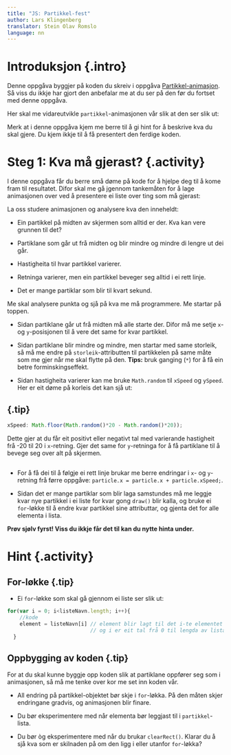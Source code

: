 ```yaml
---
title: "JS: Partikkel-fest"
author: Lars Klingenberg
translator: Stein Olav Romslo
language: nn
---
```



# Introduksjon {.intro}

Denne oppgåva byggjer på koden du skreiv i oppgåva
[Partikkel-animasjon](../partikkel_animasjon/partikkel_animasjon_nn.html). Så
viss du ikkje har gjort den anbefalar me at du ser på den før du fortset med
denne oppgåva.

Her skal me vidareutvikle `partikkel`-animasjonen vår slik at den ser slik ut:

<canvas id="canvas" width="500" height="500"></canvas>

<script>
        var canvas, ctx;
        var partikkelListe = [];

        window.onload = function(){
            canvas = document.getElementById("canvas");
            ctx = canvas.getContext("2d");
            setInterval(draw, 30);
        };

        //Teiknar og skyt particle opp
        function draw(){

            var particle = {
                x: 250,
                y: 250,
                xSpeed: Math.floor(Math.random()*20 - Math.random()*20),
                ySpeed: Math.floor(Math.random()*20 - Math.random()*20),
                size: 10

            };

            partikkelListe.push(particle);

            ctx.clearRect(0,0,500,500);


            for (var i=0; i<partikkelListe.length; i++) {
                particle = partikkelListe[i];



                ctx.fillStyle = 'red';
                ctx.fillRect(particle.x, particle.y,particle.size,particle.size);;

                particle.x = particle.x + particle.xSpeed;
                particle.y = particle.y + particle.ySpeed;

                particle.size = particle.size * 0.96;
            }

        }
</script>

Merk at i denne oppgåva kjem me berre til å gi hint for å beskrive kva du skal
gjere. Du kjem ikkje til å få presentert den ferdige koden.


# Steg 1: Kva må gjerast? {.activity}

I denne oppgåva får du berre små døme på kode for å hjelpe deg til å kome fram
til resultatet. Difor skal me gå jgennom tankemåten for å lage animasjonen over
ved å presentere ei liste over ting som må gjerast:

La oss studere animasjonen og analysere kva den inneheldt:

- Ein partikkel på midten av skjermen som alltid er der. Kva kan vere grunnen
  til det?

- Partiklane som går ut frå midten og blir mindre og mindre di lengre ut dei
  går.

- Hastigheita til hvar partikkel varierer.

- Retninga varierer, men ein partikkel beveger seg alltid i ei rett linje.

- Det er mange partiklar som blir til kvart sekund.

Me skal analysere punkta og sjå på kva me må programmere. Me startar på toppen.

- Sidan partiklane går ut frå midten må alle starte der. Difor må me setje `x`-
  og `y`-posisjonen til å vere det same for kvar partikkel.

- Sidan partiklane blir mindre og mindre, men startar med same storleik, så må
  me endre på `storleik`-attributten til partikkelen på same måte som me gjer
  når me skal flytte på den. __Tips:__ bruk ganging (`*`) for å få ein betre
  forminskingseffekt.

- Sidan hastigheita varierer kan me bruke `Math.random` til `xSpeed` og
  `ySpeed`. Her er eit døme på korleis det kan sjå ut:

## {.tip}

```js
xSpeed: Math.floor(Math.random()*20 - Math.random()*20));
```

Dette gjer at du får eit positivt eller negativt tal med varierande hastigheit
frå -20 til 20 i `x`-retning. Gjer det same for `y`-retninga for å få partiklane
til å bevege seg over alt på skjermen.

##

- For å få dei til å følgje ei rett linje brukar me berre endringar i `x`- og
  `y`-retning frå førre oppgåve: `particle.x = particle.x + particle.xSpeed;`.

- Sidan det er mange partiklar som blir laga samstundes må me leggje kvar nye
  partikkel i ei liste for kvar gong `draw()` blir kalla, og bruke ei
  `for`-løkke til å endre kvar partikkel sine attributtar, og gjenta det for
  alle elementa i lista.

__Prøv sjølv fyrst! Viss du ikkje får det til kan du nytte hinta under.__


# Hint {.activity}

## For-løkke {.tip}

- Ei `for`-løkke som skal gå gjennom ei liste ser slik ut:

```js
for(var i = 0; i<listeNavn.length; i++){
    //kode
    element = listeNavn[i] // element blir lagt til det i-te elementet i lista,
                           // og i er eit tal frå 0 til lengda av lista.
  }
```

## Oppbygging av koden {.tip}

For at du skal kunne byggje opp koden slik at partiklane oppfører seg som i
animasjonen, så må me tenke over kor me set inn koden vår.

- All endring på partikkel-objektet bør skje i `for`-løkka. På den måten skjer
  endringane gradvis, og animasjonen blir finare.

- Du bør eksperimentere med når elementa bør leggjast til i `partikkel`-lista.

- Du bør òg eksperimentere med når du brukar `clearRect()`. Klarar du å sjå kva
  som er skilnaden på om den ligg i eller utanfor `for`-løkka?
